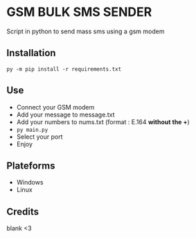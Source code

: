 # GSM BULK SMS SENDER
Script in python to send mass sms using a gsm modem
## Installation
```
py -m pip install -r requirements.txt
```
## Use
- Connect your GSM modem
- Add your message to message.txt
- Add your numbers to nums.txt (format : E.164 **without the +**)
- ```py main.py```
- Select your port
- Enjoy
## Plateforms
- Windows
- Linux
## Credits
blank <3
